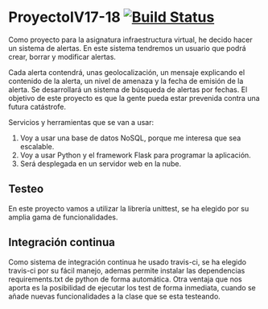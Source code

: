 # ProyectoIV17-18 [![Build Status](https://travis-ci.org/AntonioAlcM/ProyectoIV17-18.svg?branch=master)](https://travis-ci.org/AntonioAlcM/ProyectoIV17-18)  
Como proyecto para la asignatura infraestructura virtual, he decido hacer un sistema de alertas. En este sistema tendremos un usuario que podrá crear, borrar y modificar alertas.

Cada alerta contendrá, unas geolocalización, un mensaje explicando el contenido de la alerta, un nivel de amenaza y la fecha de emisión de la alerta.
Se desarrollará un sistema de búsqueda de alertas por fechas.
El objetivo de este proyecto es que la gente pueda estar prevenida contra una futura catástrofe.

Servicios y herramientas que se van a usar:
1. Voy a usar una base de datos NoSQL, porque me interesa que sea escalable.
2. Voy a usar Python y el framework Flask para programar la aplicación.
3. Será desplegada en un servidor web en la nube.

## Testeo
En este proyecto vamos a utilizar la librería unittest, se ha elegido por su amplia gama de funcionalidades.
## Integración continua
Como sistema de integración continua he usado travis-ci, se ha elegido travis-ci por su fácil manejo, ademas permite instalar las dependencias requirements.txt de python de forma automática. Otra ventaja que nos aporta es la posibilidad de ejecutar los test de forma inmediata, cuando se añade nuevas funcionalidades a la clase que se esta testeando.

